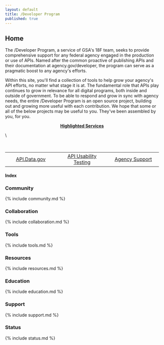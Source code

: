 ```yaml
---
layout: default
title: /Developer Program
published: true
---
```


## Home

The /Developer Program, a service of GSA's 18F team, seeks to provide comprehensive support for any federal agency engaged in the production or use of APIs.  Named after the common proactive of publishing APIs and their documentation at agency.gov/developer, the program can serve as a pragmatic boost to any agency's efforts.  

Within this site, you'll find a collection of tools to help grow your agency's API efforts, no matter what stage it is at.  The fundamental role that APIs play continues to grow in relevance for all digital programs, both inside and outside of government.  To be able to respond and grow in sync with agency needs, the entire /Developer Program is an open source project, building out and growing more useful with each contribution.   We hope that some or all of the below projects may be useful to you.  They've been assembled by you, for you.  


<div style="text-align: center;"><strong><u>Highlighted Services</u></strong></div>
  
\ 

&nbsp;

<table style="width: 100%;" border="0" cellpadding="2" cellspacing="2">
    <tr>
        <td style="text-align: center; width: 33%;"><a href="http://api.data.gov">API.Data.gov</a></td>
        <td style="text-align: center; width: 33%;"><a href="http://18f.github.io/API-Usability-Testing">API Usability Testing</a></td>
        <td style="text-align: center; width: 33%;"><a href="http://18f.github.io/API-All-the-X/pages/support.html">Agency Support</a></td>
    </tr>
</table>


#### Index

### Community 

{% include community.md %}

### Collaboration

{% include collaboration.md %}

### Tools 

{% include tools.md %}

### Resources 

{% include resources.md %}

### Education 

{% include education.md %}

### Support

{% include support.md %}

### Status  

{% include status.md %}


